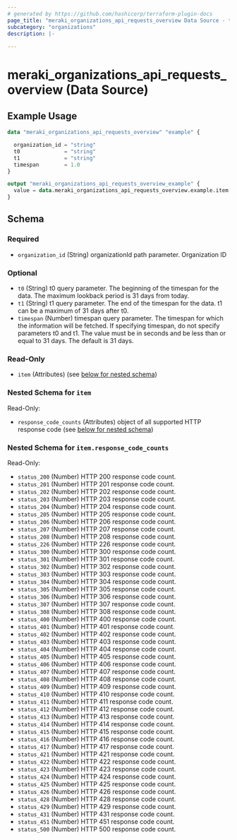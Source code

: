 ```yaml
---
# generated by https://github.com/hashicorp/terraform-plugin-docs
page_title: "meraki_organizations_api_requests_overview Data Source - terraform-provider-meraki"
subcategory: "organizations"
description: |-
  
---
```


# meraki_organizations_api_requests_overview (Data Source)



## Example Usage

```terraform
data "meraki_organizations_api_requests_overview" "example" {

  organization_id = "string"
  t0              = "string"
  t1              = "string"
  timespan        = 1.0
}

output "meraki_organizations_api_requests_overview_example" {
  value = data.meraki_organizations_api_requests_overview.example.item
}
```

<!-- schema generated by tfplugindocs -->
## Schema

### Required

- `organization_id` (String) organizationId path parameter. Organization ID

### Optional

- `t0` (String) t0 query parameter. The beginning of the timespan for the data. The maximum lookback period is 31 days from today.
- `t1` (String) t1 query parameter. The end of the timespan for the data. t1 can be a maximum of 31 days after t0.
- `timespan` (Number) timespan query parameter. The timespan for which the information will be fetched. If specifying timespan, do not specify parameters t0 and t1. The value must be in seconds and be less than or equal to 31 days. The default is 31 days.

### Read-Only

- `item` (Attributes) (see [below for nested schema](#nestedatt--item))

<a id="nestedatt--item"></a>
### Nested Schema for `item`

Read-Only:

- `response_code_counts` (Attributes) object of all supported HTTP response code (see [below for nested schema](#nestedatt--item--response_code_counts))

<a id="nestedatt--item--response_code_counts"></a>
### Nested Schema for `item.response_code_counts`

Read-Only:

- `status_200` (Number) HTTP 200 response code count.
- `status_201` (Number) HTTP 201 response code count.
- `status_202` (Number) HTTP 202 response code count.
- `status_203` (Number) HTTP 203 response code count.
- `status_204` (Number) HTTP 204 response code count.
- `status_205` (Number) HTTP 205 response code count.
- `status_206` (Number) HTTP 206 response code count.
- `status_207` (Number) HTTP 207 response code count.
- `status_208` (Number) HTTP 208 response code count.
- `status_226` (Number) HTTP 226 response code count.
- `status_300` (Number) HTTP 300 response code count.
- `status_301` (Number) HTTP 301 response code count.
- `status_302` (Number) HTTP 302 response code count.
- `status_303` (Number) HTTP 303 response code count.
- `status_304` (Number) HTTP 304 response code count.
- `status_305` (Number) HTTP 305 response code count.
- `status_306` (Number) HTTP 306 response code count.
- `status_307` (Number) HTTP 307 response code count.
- `status_308` (Number) HTTP 308 response code count.
- `status_400` (Number) HTTP 400 response code count.
- `status_401` (Number) HTTP 401 response code count.
- `status_402` (Number) HTTP 402 response code count.
- `status_403` (Number) HTTP 403 response code count.
- `status_404` (Number) HTTP 404 response code count.
- `status_405` (Number) HTTP 405 response code count.
- `status_406` (Number) HTTP 406 response code count.
- `status_407` (Number) HTTP 407 response code count.
- `status_408` (Number) HTTP 408 response code count.
- `status_409` (Number) HTTP 409 response code count.
- `status_410` (Number) HTTP 410 response code count.
- `status_411` (Number) HTTP 411 response code count.
- `status_412` (Number) HTTP 412 response code count.
- `status_413` (Number) HTTP 413 response code count.
- `status_414` (Number) HTTP 414 response code count.
- `status_415` (Number) HTTP 415 response code count.
- `status_416` (Number) HTTP 416 response code count.
- `status_417` (Number) HTTP 417 response code count.
- `status_421` (Number) HTTP 421 response code count.
- `status_422` (Number) HTTP 422 response code count.
- `status_423` (Number) HTTP 423 response code count.
- `status_424` (Number) HTTP 424 response code count.
- `status_425` (Number) HTTP 425 response code count.
- `status_426` (Number) HTTP 426 response code count.
- `status_428` (Number) HTTP 428 response code count.
- `status_429` (Number) HTTP 429 response code count.
- `status_431` (Number) HTTP 431 response code count.
- `status_451` (Number) HTTP 451 response code count.
- `status_500` (Number) HTTP 500 response code count.
